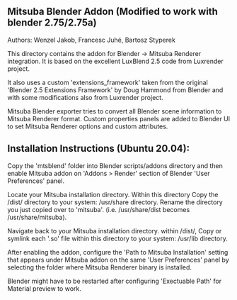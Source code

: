 Mitsuba Blender Addon (Modified to work with blender 2.75/2.75a)
---------------------

Authors:
Wenzel Jakob, Francesc Juhé, Bartosz Styperek

This directory contains the addon for Blender -> Mitsuba Renderer
integration. It is based on the excellent LuxBlend 2.5 code from
Luxrender project.

It also uses a custom 'extensions_framework' taken from the original
'Blender 2.5 Extensions Framework' by Doug Hammond from Blender and
with some modifications also from Luxrender project.

Mitsuba Blender exporter tries to convert all Blender scene information
to Mitsuba Renderer format. Custom properties panels are added to
Blender UI to set Mitsuba Renderer options and custom attributes.


Installation Instructions (Ubuntu 20.04):
--------------------------

Copy the 'mtsblend' folder into Blender scripts/addons directory and
then enable Mitsuba addon on 'Addons > Render' section of Blender
'User Preferences' panel.

Locate your Mitsuba installation directory. Within this directory Copy the /dist/ directory to your system: /usr/share directory. Rename the directory you just copied over to 'mitsuba'. (i.e. /usr/share/dist becomes /usr/share/mitsuba).

Navigate back to your Mitsuba installation directory. within /dist/, Copy or symlink each '.so' file within this directory to your system: /usr/lib directory.

After enabling the addon, configure the 'Path to Mitsuba Installation'
setting that appears under Mitsuba addon on the same 'User Preferences'
panel by selecting the folder where Mitsuba Renderer binary is installed.

Blender might have to be restarted after configuring 'Exectuable Path'
for Material preview to work.
